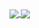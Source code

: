 <a href="https://github.com/Harhao/github-readme-stats">
  <img align="center" src="https://github-readme-stats.vercel.app/api?username=Harhao&count_private=true&show_icons=true&theme=radical&bg_color=30,e96443,904e95&title_color=fff&text_color=fff&locale=es" />
</a>
<a href="https://github.com/Harhao/convoychat">
  <img align="center" src="https://github-readme-stats.vercel.app/api/top-langs/?username=Harhao&layout=compact&hide=html,css" />
</a>
